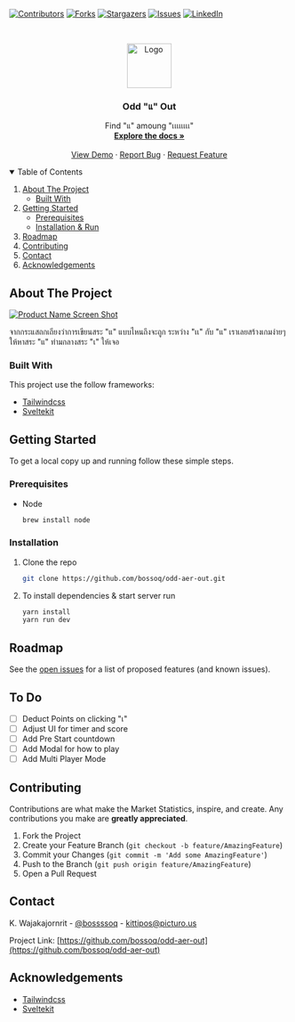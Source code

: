<!--
*** Thanks for checking out the Best-README-Template. If you have a suggestion
*** that would make this better, please fork the repo and create a pull request
*** or simply open an issue with the tag "enhancement".
*** Thanks again! Now go create something AMAZING! :D
-->

<!-- PROJECT SHIELDS -->
<!--
*** I'm using markdown "reference style" links for readability.
*** Reference links are enclosed in brackets [ ] instead of parentheses ( ).
*** See the bottom of this document for the declaration of the reference variables
*** for contributors-url, forks-url, etc. This is an optional, concise syntax you may use.
*** https://www.markdownguide.org/basic-syntax/#reference-style-links
-->
[![Contributors][contributors-shield]][contributors-url]
[![Forks][forks-shield]][forks-url]
[![Stargazers][stars-shield]][stars-url]
[![Issues][issues-shield]][issues-url]
[![LinkedIn][linkedin-shield]][linkedin-url]

<!-- PROJECT LOGO -->
<br />
<p align="center">
  <a href="https://github.com/bossoq/odd-aer-out">
    <img src="https://odd-aer-out.bossoq.live/favicon.png" alt="Logo" width="80" height="80">
  </a>

  <h3 align="center">Odd "แ" Out</h3>

  <p align="center">
    Find "แ" amoung "เเเเเเเเ"
    <br />
    <a href="https://github.com/bossoq/odd-aer-out"><strong>Explore the docs »</strong></a>
    <br />
    <br />
    <a href="https://odd-aer-out.bossoq.live">View Demo</a>
    ·
    <a href="https://github.com/bossoq/odd-aer-out/issues">Report Bug</a>
    ·
    <a href="https://github.com/bossoq/odd-aer-out/issues">Request Feature</a>
  </p>
</p>

<!-- TABLE OF CONTENTS -->
<details open="open">
  <summary>Table of Contents</summary>
  <ol>
    <li>
      <a href="#about-the-project">About The Project</a>
      <ul>
        <li><a href="#built-with">Built With</a></li>
      </ul>
    </li>
    <li>
      <a href="#getting-started">Getting Started</a>
      <ul>
        <li><a href="#prerequisites">Prerequisites</a></li>
        <li><a href="#installation">Installation & Run</a></li>
      </ul>
    </li>
    <li><a href="#roadmap">Roadmap</a></li>
    <li><a href="#contributing">Contributing</a></li>
    <li><a href="#contact">Contact</a></li>
    <li><a href="#acknowledgements">Acknowledgements</a></li>
  </ol>
</details>

<!-- ABOUT THE PROJECT -->
## About The Project

[![Product Name Screen Shot][product-screenshot]](https://odd-aer-out.bossoq.live)

จากกระแสถกเถียงว่าการเขียนสระ "แ" แบบไหนถึงจะถูก ระหว่าง "เเ" กับ "แ" เราเลยสร้างเกมง่ายๆ ให้หาสระ "แ" ท่ามกลางสระ "เ" ให้เจอ

### Built With

This project use the follow frameworks:

* [Tailwindcss](https://tailwindcss.com/)
* [Sveltekit](https://kit.svelte.dev/)

<!-- GETTING STARTED -->
## Getting Started

To get a local copy up and running follow these simple steps.

### Prerequisites

* Node

  ```sh
  brew install node
  ```

### Installation

1. Clone the repo

   ```sh
   git clone https://github.com/bossoq/odd-aer-out.git
   ```

2. To install dependencies & start server run

   ```sh
   yarn install
   yarn run dev
   ```

<!-- ROADMAP -->
## Roadmap

See the [open issues](https://github.com/bossoq/odd-aer-out/issues) for a list of proposed features (and known issues).

<!-- To Do -->
## To Do

- [ ] Deduct Points on clicking "เ"
- [ ] Adjust UI for timer and score
- [ ] Add Pre Start countdown
- [ ] Add Modal for how to play
- [ ] Add Multi Player Mode

<!-- CONTRIBUTING -->
## Contributing

Contributions are what make the Market Statistics, inspire, and create. Any contributions you make are **greatly appreciated**.

1. Fork the Project
2. Create your Feature Branch (`git checkout -b feature/AmazingFeature`)
3. Commit your Changes (`git commit -m 'Add some AmazingFeature'`)
4. Push to the Branch (`git push origin feature/AmazingFeature`)
5. Open a Pull Request

<!-- CONTACT -->
## Contact

K. Wajakajornrit - [@bossssoq](https://twitter.com/bossssoq) - kittipos@picturo.us

Project Link: [https://github.com/bossoq/odd-aer-out](https://github.com/bossoq/odd-aer-out)

<!-- ACKNOWLEDGEMENTS -->
## Acknowledgements

* [Tailwindcss](https://tailwindcss.com/)
* [Sveltekit](https://kit.svelte.dev/)

<!-- MARKDOWN LINKS & IMAGES -->
<!-- https://www.markdownguide.org/basic-syntax/#reference-style-links -->
[contributors-shield]: https://img.shields.io/github/contributors/bossoq/odd-aer-out.svg?style=for-the-badge
[contributors-url]: https://github.com/bossoq/odd-aer-out/graphs/contributors
[forks-shield]: https://img.shields.io/github/forks/bossoq/odd-aer-out.svg?style=for-the-badge
[forks-url]: https://github.com/bossoq/odd-aer-out/network/members
[stars-shield]: https://img.shields.io/github/stars/bossoq/odd-aer-out.svg?style=for-the-badge
[stars-url]: https://github.com/bossoq/odd-aer-out/stargazers
[issues-shield]: https://img.shields.io/github/issues/bossoq/odd-aer-out.svg?style=for-the-badge
[issues-url]: https://github.com/bossoq/odd-aer-out/issues
[linkedin-shield]: https://img.shields.io/badge/-LinkedIn-black.svg?style=for-the-badge&logo=linkedin&colorB=555
[linkedin-url]: https://linkedin.com/in/kittiposw
[product-screenshot]: https://odd-aer-out.bossoq.live/screenshot.jpg